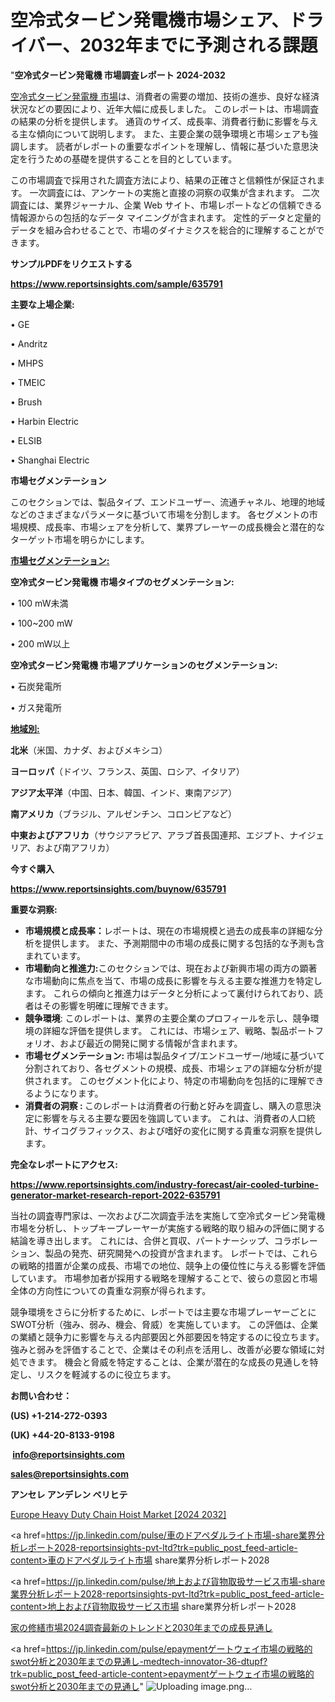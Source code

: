 # 空冷式タービン発電機市場シェア、ドライバー、2032年までに予測される課題

"<strong>空冷式タービン発電機 市場調査レポート 2024-2032</strong>

<a href=https://www.reportsinsights.com/sample/635791>空冷式タービン発電機 市場</a>は、消費者の需要の増加、技術の進歩、良好な経済状況などの要因により、近年大幅に成長しました。 このレポートは、市場調査の結果の分析を提供します。 通貨のサイズ、成長率、消費者行動に影響を与える主な傾向について説明します。 また、主要企業の競争環境と市場シェアも強調します。 読者がレポートの重要なポイントを理解し、情報に基づいた意思決定を行うための基礎を提供することを目的としています。

この市場調査で採用された調査方法により、結果の正確さと信頼性が保証されます。 一次調査には、アンケートの実施と直接の洞察の収集が含まれます。 二次調査には、業界ジャーナル、企業 Web サイト、市場レポートなどの信頼できる情報源からの包括的なデータ マイニングが含まれます。 定性的データと定量的データを組み合わせることで、市場のダイナミクスを総合的に理解することができます。

<strong><b>サンプルPDFをリクエストする</b></strong>

<a href=https://www.reportsinsights.com/sample/635791><strong><u>https://www.reportsinsights.com/sample/635791</u></strong></a>

<strong>主要な上場企業:</strong>

• GE

• Andritz

• MHPS

• TMEIC

• Brush

• Harbin Electric

• ELSIB

• Shanghai Electric

<strong>市場セグメンテーション</strong>

このセクションでは、製品タイプ、エンドユーザー、流通チャネル、地理的地域などのさまざまなパラメータに基づいて市場を分割します。 各セグメントの市場規模、成長率、市場シェアを分析して、業界プレーヤーの成長機会と潜在的なターゲット市場を明らかにします。

<strong><u>市場セグメンテーション</u></strong><strong><u>:</u></strong>

<strong>空冷式タービン発電機 市場タイプのセグメンテーション:</strong>

• 100 mW未満

• 100~200 mW

• 200 mW以上

<strong>空冷式タービン発電機 市場アプリケーションのセグメンテーション:</strong>

• 石炭発電所

• ガス発電所

<strong><u>地域別</u></strong><strong><u>:</u></strong>

<strong>北米</strong>（米国、カナダ、およびメキシコ）

<strong>ヨーロッパ</strong>（ドイツ、フランス、英国、ロシア、イタリア）

<strong>アジア太平洋</strong>（中国、日本、韓国、インド、東南アジア）

<strong>南アメリカ</strong>（ブラジル、アルゼンチン、コロンビアなど）

<strong>中東およびアフリカ</strong>（サウジアラビア、アラブ首長国連邦、エジプト、ナイジェリア、および南アフリカ）

<strong>今すぐ購入</strong>

<a href=https://www.reportsinsights.com/buynow/635791><strong><u>https://www.reportsinsights.com/buynow/635791</u></strong></a>

<strong>重要な洞察:</strong>
<ul>
  <li><strong>市場規模と成長率：</strong>レポートは、現在の市場規模と過去の成長率の詳細な分析を提供します。 また、予測期間中の市場の成長に関する包括的な予測も含まれています。</li>
  <li><strong>市場動向と推進力:</strong>このセクションでは、現在および新興市場の両方の顕著な市場動向に焦点を当て、市場の成長に影響を与える主要な推進力を特定します。 これらの傾向と推進力はデータと分析によって裏付けられており、読者はその影響を明確に理解できます。</li>
  <li><strong>競争環境</strong>: このレポートは、業界の主要企業のプロフィールを示し、競争環境の詳細な評価を提供します。 これには、市場シェア、戦略、製品ポートフォリオ、および最近の開発に関する情報が含まれます。</li>
  <li><strong>市場セグメンテーション: </strong>市場は製品タイプ/エンドユーザー/地域に基づいて分割されており、各セグメントの規模、成長、市場シェアの詳細な分析が提供されます。 このセグメント化により、特定の市場動向を包括的に理解できるようになります。</li>
  <li><strong>消費者の洞察 : </strong>このレポートは消費者の行動と好みを調査し、購入の意思決定に影響を与える主要な要因を強調しています。 これは、消費者の人口統計、サイコグラフィックス、および嗜好の変化に関する貴重な洞察を提供します。</li>
</ul>
<strong>完全なレポートにアクセス:</strong>

<a href=https://www.reportsinsights.com/industry-forecast/air-cooled-turbine-generator-market-research-report-2022-635791><strong><u><b>https://www.reportsinsights.com/industry-forecast/air-cooled-turbine-generator-market-research-report-2022-635791</b></u></strong></a>

当社の調査専門家は、一次および二次調査手法を実施して空冷式タービン発電機市場を分析し、トップキープレーヤーが実施する戦略的取り組みの評価に関する結論を導き出します。 これには、合併と買収、パートナーシップ、コラボレーション、製品の発売、研究開発への投資が含まれます。 レポートでは、これらの戦略的措置が企業の成長、市場での地位、競争上の優位性に与える影響を評価しています。 市場参加者が採用する戦略を理解することで、彼らの意図と市場全体の方向性についての貴重な洞察が得られます。

競争環境をさらに分析するために、レポートでは主要な市場プレーヤーごとにSWOT分析（強み、弱み、機会、脅威）を実施しています。 この評価は、企業の業績と競争力に影響を与える内部要因と外部要因を特定するのに役立ちます。 強みと弱みを評価することで、企業はその利点を活用し、改善が必要な領域に対処できます。 機会と脅威を特定することは、企業が潜在的な成長の見通しを特定し、リスクを軽減するのに役立ちます。

<strong>お問い合わせ：</strong>

<strong>(US) +1-214-272-0393</strong>

<strong>(UK) +44-20-8133-9198</strong>

<strong> </strong><a href=info@reportsinsights.com><strong><u>info@reportsinsights.com</u></strong></a>

<a href=sales@reportsinsights.com><strong><u>sales@reportsinsights.com</u></strong></a>

<strong>アンセレ アンデレン ベリヒテ</strong>

<a href=https://www.linkedin.com/pulse/europe-heavy-duty-chain-hoist-markets-emerging-x670f/>Europe Heavy Duty Chain Hoist Market [2024 2032]</a>

<a href=https://jp.linkedin.com/pulse/車のドアペダルライト市場-share業界分析レポート2028-reportsinsights-pvt-ltd?trk=public_post_feed-article-content>車のドアペダルライト市場 share業界分析レポート2028</a>

<a href=https://jp.linkedin.com/pulse/地上および貨物取扱サービス市場-share業界分析レポート2028-reportsinsights-pvt-ltd?trk=public_post_feed-article-content>地上および貨物取扱サービス市場 share業界分析レポート2028</a>

<a href=https://www.linkedin.com/pulse/家の修繕市場2024調査最新のトレンドと2030年までの成長見通し-infopulse-daily-360/>家の修繕市場2024調査最新のトレンドと2030年までの成長見通し</a>

<a href=https://jp.linkedin.com/pulse/epaymentゲートウェイ市場の戦略的swot分析と2030年までの見通し-medtech-innovator-36-dtupf?trk=public_post_feed-article-content>epaymentゲートウェイ市場の戦略的swot分析と2030年までの見通し</a>"
![Uploading image.png…]()
